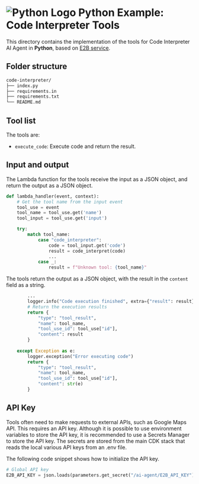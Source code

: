 # ![Python Logo](https://cdn.simpleicons.org/python?size=48) Python Example: Code Interpreter Tools

This directory contains the implementation of the tools for Code Interpreter AI Agent in **Python**, based on [E2B service](https://e2b.dev/).

## Folder structure

```txt
code-interpreter/
├── index.py
├── requirements.in
├── requirements.txt
└── README.md
```

## Tool list

The tools are:

* `execute_code`: Execute code and return the result.

## Input and output

The Lambda function for the tools receive the input as a JSON object, and return the output as a JSON object.

```python
def lambda_handler(event, context):
    # Get the tool name from the input event
    tool_use = event
    tool_name = tool_use.get('name')
    tool_input = tool_use.get('input')

    try:
        match tool_name:
            case "code_interpreter":
                code = tool_input.get('code')
                result = code_interpret(code)
                ...
            case _:
                result = f"Unknown tool: {tool_name}"
```

The tools return the output as a JSON object, with the result in the `content` field as a string.

```python
        ...
        logger.info("Code execution finished", extra={"result": result})
        # Return the execution results
        return {
            "type": "tool_result",
            "name": tool_name,
            "tool_use_id": tool_use["id"],
            "content": result
        }
        
    except Exception as e:
        logger.exception("Error executing code")
        return {
            "type": "tool_result",
            "name": tool_name,
            "tool_use_id": tool_use["id"],
            "content": str(e)
        }
```

## API Key

Tools often need to make requests to external APIs, such as Google Maps API. This requires an API key. Although it is possible to use environment variables to store the API key, it is recommended to use a Secrets Manager to store the API key. The secrets are stored from the main CDK stack that reads the local various API keys from an .env file.

The following code snippet shows how to initialize the API key.

```python
# Global API key
E2B_API_KEY = json.loads(parameters.get_secret("/ai-agent/E2B_API_KEY"))["E2B_API_KEY"]
```
